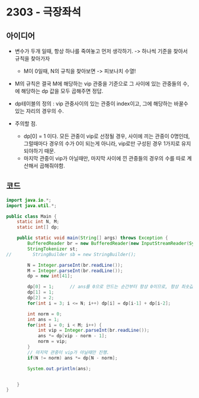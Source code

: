 # 2303 - 극장좌석


## 아이디어

* 변수가 두개 일때, 항상 하나를 죽여놓고 먼저 생각하기. -> 하나씩 기준을 찾아서 규칙을 찾아가자
    - M이 0일때, N의 규칙을 찾아보면 ->  피보나치 수열!

* M의 규칙은 결국 M에 해당하는 vip 관중을 기준으로 그 사이에 있는 관중들의 수, 에 해당하는 dp 값을 모두 곱해주면 정답.

* dp테이블의 정의 : vip 관중사이의 있는 관중이 index이고, 그에 해당하는 바꿀수 있는 자리의 경우의 수.

* 주의할 점.
    - dp[0] = 1 이다. 모든 관중이 vip로 선정될 경우, 사이에 끼는 관중이 0명인데, 그럴때마다 경우의 수가 0이 되는게 아니라, vip로만 구성된 경우 1가지로 유지 되야하기 때문.
    - 마지막 관중이 vip가 아닐때만, 마지막 사이에 낀 관중들의 경우의 수를 따로 계산해서 곱해줘야함.



## 코드

```java
import java.io.*;
import java.util.*;

public class Main {
    static int N, M;
    static int[] dp;

    public static void main(String[] args) throws Exception {
        BufferedReader br = new BufferedReader(new InputStreamReader(System.in));
        StringTokenizer st;
//        StringBuilder sb = new StringBuilder();

        N = Integer.parseInt(br.readLine());
        M = Integer.parseInt(br.readLine());
        dp = new int[41];

        dp[0] = 1;      // ans를 0으로 만드는 순간부터 항상 0이므로, 항상 최솟값 1을 유지시키기 위해.
        dp[1] = 1;
        dp[2] = 2;
        for(int i = 3; i <= N; i++) dp[i] = dp[i-1] + dp[i-2];

        int norm = 0;
        int ans = 1;
        for(int i = 0; i < M; i++) {
            int vip = Integer.parseInt(br.readLine());
            ans *= dp[vip - norm - 1];
            norm = vip;
        }
        // 마지막 관중이 vip가 아닐때만 진행.
        if(N != norm) ans *= dp[N - norm];

        System.out.println(ans);


    }
}
```